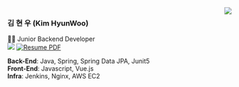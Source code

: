 <img align="right" src="https://github-readme-stats.vercel.app/api?username=hwookim&show_icons=true&theme=great-gatsby" />

### 김 현 우 (Kim HyunWoo)
👨‍💻 Junior Backend Developer  
[![](http://img.shields.io/badge/-Resume-00A98F?style=flat&logo=About.me&logoColor=white&link=https://hwookim-portfolio.netlify.app/)](https://hwookim-portfolio.netlify.app/)
[![Resume PDF](http://img.shields.io/badge/-Resume%20PDF-1E4C7C?style=flat&logo=About.me&logoColor=white&link=https://github.com/hwookim/hwookim/raw/master/%EA%B9%80%ED%98%84%EC%9A%B0%20%EC%9D%B4%EB%A0%A5%EC%84%9C%20v20201120.pdf)](https://github.com/hwookim/hwookim/raw/master/%EA%B9%80%ED%98%84%EC%9A%B0%20%EC%9D%B4%EB%A0%A5%EC%84%9C%20v20201120.pdf)

**Back-End**: Java, Spring, Spring Data JPA, Junit5  
**Front-End**: Javascript, Vue.js  
**Infra**: Jenkins, Nginx, AWS EC2
